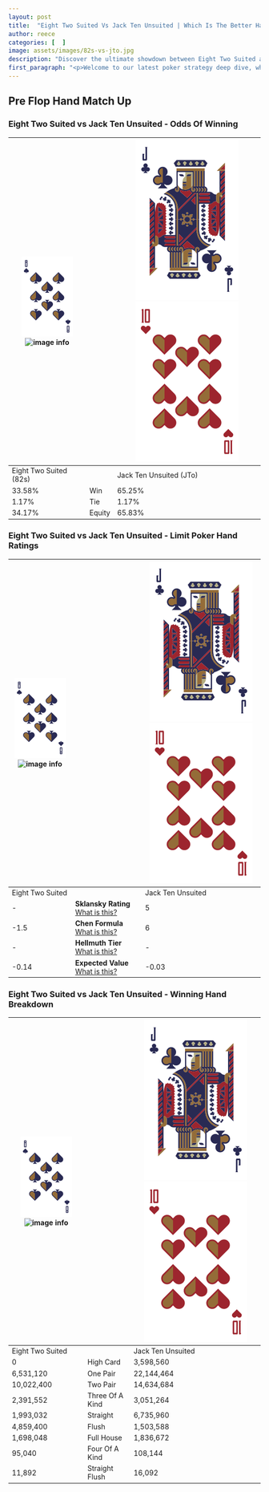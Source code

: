 ```yaml
---
layout: post
title:  "Eight Two Suited Vs Jack Ten Unsuited | Which Is The Better Hand In Poker? A Complete Guide"
author: reece
categories: [  ]
image: assets/images/82s-vs-jto.jpg
description: "Discover the ultimate showdown between Eight Two Suited and Jack Ten Unsuited in poker! Uncover the odds, strategies, and scenarios where one hand triumphs over the other. Get ready to up your poker game with this thrilling analysis."
first_paragraph: "<p>Welcome to our latest poker strategy deep dive, where we're pitting two distinct hands against each other in a high-stakes showdown: Eight Two Suited vs Jack Ten Unsuited.</p><p>In the dynamic world of poker, every decision counts, and knowing which hand holds the upper hand is key to your success at the table.</p><p>In this article, we'll dissect these two hands, explore the scenarios where one dominates the other, and equip you with the knowledge to make strategic choices that can tip the odds in your favor.</p><p>Get ready to unravel the intriguing dynamics of these poker hands and elevate your game to new heights.</p>"
---
```




[comment]: # (sp0)

## Pre Flop Hand Match Up

<div class="table hand-ratings" markdown="1"> 



### Eight Two Suited vs Jack Ten Unsuited - Odds Of Winning


    
| ![image info](assets/images/hand1/8.png) ![image info](assets/images/hand1/2s.png) |  | ![image info](assets/images/hand2/J.png) ![image info](assets/images/hand2/To.png) |
| -------- | -------- | -------- |
| Eight Two Suited (82s) |  | Jack Ten Unsuited (JTo) |
| 33.58% | Win | 65.25% |
| 1.17% | Tie | 1.17% |
| 34.17% | Equity | 65.83% |




[comment]: # (sp1)



### Eight Two Suited vs Jack Ten Unsuited - Limit Poker Hand Ratings


    
| ![image info](assets/images/hand1/8.png) ![image info](assets/images/hand1/2s.png) |  | ![image info](assets/images/hand2/J.png) ![image info](assets/images/hand2/To.png) |
| -------- | -------- | -------- |
| Eight Two Suited |  | Jack Ten Unsuited |
| - | **Sklansky Rating** [What is this?](/sklansky-rating-explained) | 5 |
| -1.5 | **Chen Formula** [What is this?](/chen-formula-explained) | 6 |
| - | **Hellmuth Tier** [What is this?](/Hellmuth-tier-explained) | - |
| -0.14 | **Expected Value** [What is this?](/expected-value-explained) | -0.03 |




[comment]: # (sp2)



### Eight Two Suited vs Jack Ten Unsuited - Winning Hand Breakdown


    
| ![image info](assets/images/hand1/8.png) ![image info](assets/images/hand1/2s.png) |  | ![image info](assets/images/hand2/J.png) ![image info](assets/images/hand2/To.png) |
| -------- | -------- | -------- |
| Eight Two Suited |  | Jack Ten Unsuited |
| 0 | High Card | 3,598,560 |
| 6,531,120 | One Pair | 22,144,464 |
| 10,022,400 | Two Pair | 14,634,684 |
| 2,391,552 | Three Of A Kind | 3,051,264 |
| 1,993,032 | Straight | 6,735,960 |
| 4,859,400 | Flush | 1,503,588 |
| 1,698,048 | Full House | 1,836,672 |
| 95,040 | Four Of A Kind | 108,144 |
| 11,892 | Straight Flush | 16,092 |




[comment]: # (sp3)



</div>

[comment]: # (sp4)



[comment]: # (sp5)


